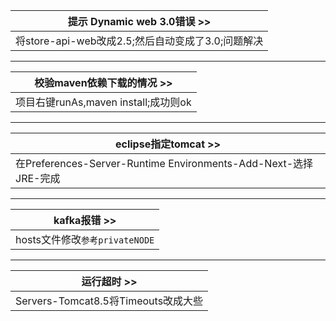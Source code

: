 | 提示 Dynamic web 3.0错误 >> |
| --- |
| 将store-api-web改成2.5;然后自动变成了3.0;问题解决 |

***

| 校验maven依赖下载的情况 >> |
| --- |
| 项目右键runAs,maven install;成功则ok |

***

| eclipse指定tomcat >> |
| --- |
| 在Preferences-Server-Runtime Environments-Add-Next-选择JRE-完成 |

***

| kafka报错 >> |
| --- |
| hosts文件修改`参考privateNODE` |

***

| 运行超时 >> |
| --- |
| Servers-Tomcat8.5将Timeouts改成大些 |
